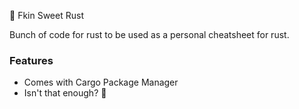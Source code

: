 🦀 Fkin Sweet Rust

Bunch of code for rust to be used as a personal cheatsheet for rust.

### Features
 - Comes with Cargo Package Manager
 - Isn't that enough? 🦀
 